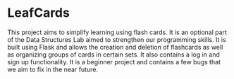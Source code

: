 # LeafCards
This project aims to simplify learning using flash cards. It is an optional part of the Data Structures Lab aimed to strengthen our programming skills. It is built using Flask and allows the creation and deletion of flashcards as well as organizing groups of cards in certain sets. It also contains a log in and sign up functionality. It is a beginner project and contains a few bugs that we aim to fix in the near future. 
